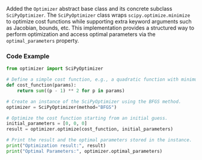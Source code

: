 Added the `Optimizer` abstract base class and its concrete subclass `SciPyOptimizer`. The `SciPyOptimizer` class wraps `scipy.optimize.minimize` to optimize cost functions while supporting extra keyword arguments such as Jacobian, bounds, etc. This implementation provides a structured way to perform optimization and access optimal parameters via the `optimal_parameters` property.

### Code Example

```python
from optimizer import SciPyOptimizer

# Define a simple cost function, e.g., a quadratic function with minimum at [1, 1, 1]
def cost_function(params):
    return sum((p - 1) ** 2 for p in params)

# Create an instance of the SciPyOptimizer using the BFGS method.
optimizer = SciPyOptimizer(method="BFGS")

# Optimize the cost function starting from an initial guess.
initial_parameters = [0, 0, 0]
result = optimizer.optimize(cost_function, initial_parameters)

# Print the result and the optimal parameters stored in the instance.
print("Optimization result:", result)
print("Optimal Parameters:", optimizer.optimal_parameters)
```
